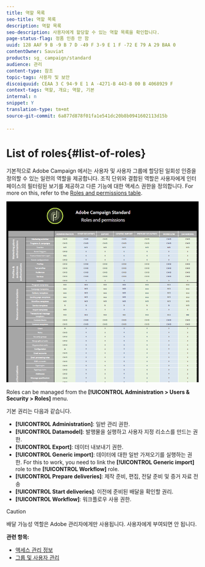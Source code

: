 ```yaml
---
title: 역할 목록
seo-title: 역할 목록
description: 역할 목록
seo-description: 사용자에게 할당할 수 있는 역할 목록을 확인합니다.
page-status-flag: 정품 인증 안 함
uuid: 128 AAF 9 B -9 B 7 D -49 F 3-9 E 1 F -72 E 79 A 29 BAA 0
contentOwner: Sauviat
products: sg_ campaign/standard
audience: 관리
content-type: 참조
topic-tags: 사용자 및 보안
discoiquuid: CEAA 3 C 94-9 E 1 A -4271-B 443-B 00 B 4068929 F
context-tags: 역할, 개요; 역할, 기본
internal: n
snippet: Y
translation-type: tm+mt
source-git-commit: 6a877d878f01fa1e541dc20b8b0941602113d15b

---
```



# List of roles{#list-of-roles}

기본적으로 Adobe Campaign 에서는 사용자 및 사용자 그룹에 할당된 일회성 인증을 정의할 수 있는 일련의 역할을 제공합니다. 조직 단위와 결합된 역할은 사용자에게 인터페이스의 필터링된 보기를 제공하고 다른 기능에 대한 액세스 권한을 정의합니다. For more on this, refer to the [Roles and permissions table](https://docs.campaign.adobe.com/doc/standard/en/Technotes/AdobeCampaign-ACSRights.pdf).

![](assets/user_management_3.png)

Roles can be managed from the **[!UICONTROL Administration > Users & Security > Roles]** menu.

기본 권리는 다음과 같습니다.

* **[!UICONTROL Administration]**: 일반 관리 권한.
* **[!UICONTROL Datamodel]**: 발행물을 실행하고 사용자 지정 리소스를 만드는 권한.
* **[!UICONTROL Export]**: 데이터 내보내기 권한.
* **[!UICONTROL Generic import]**: 데이터에 대한 일반 가져오기를 실행하는 권한. For this to work, you need to link the **[!UICONTROL Generic import]** role to the **[!UICONTROL Workflow]** role.
* **[!UICONTROL Prepare deliveries]**: 제작 준비, 편집, 전달 준비 및 증거 자료 전송
* **[!UICONTROL Start deliveries]**: 이전에 준비된 배달을 확인할 권리.
* **[!UICONTROL Workflow]**: 워크플로우 사용 권한.

>[!CAUTION]
>
>배달 가능성 역할은 Adobe 관리자에게만 사용됩니다. 사용자에게 부여되면 안 됩니다.

**관련 항목:**

* [액세스 관리 정보](../../administration/using/about-access-management.md)
* [그룹 및 사용자 관리](../../administration/using/managing-groups-and-users.md)

